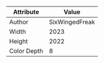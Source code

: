 # 
| Attribute | Value |
| ---  | ---     |
| Author | SixWingedFreak |
| Width | 2023 |
| Height | 2022 |
| Color Depth | 8 |
